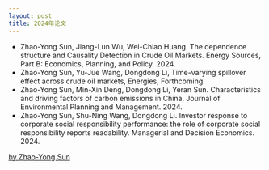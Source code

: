 ```yaml
---
layout: post
title: 2024年论文 
---
```


- Zhao-Yong Sun, Jiang-Lun Wu, Wei-Chiao Huang. The dependence structure and Causality Detection in Crude Oil Markets. Energy Sources, Part B: Economics, Planning, and Policy. 2024.
- Zhao-Yong Sun, Yu-Jue Wang, Dongdong Li, Time-varying spillover effect across crude oil markets, Energies, Forthcoming.
- Zhao-Yong Sun, Min-Xin Deng, Dongdong Li, Yeran Sun. Characteristics and driving factors of carbon emissions in China. Journal of Environmental Planning and Management. 2024. 
- Zhao-Yong Sun, Shu-Ning Wang, Dongdong Li. Investor response to corporate social responsibility performance: the role of corporate social responsibility reports readability. Managerial and Decision Economics. 2024.



 

[by Zhao-Yong Sun](https://dakuamao.github.io/Sun.com/)
